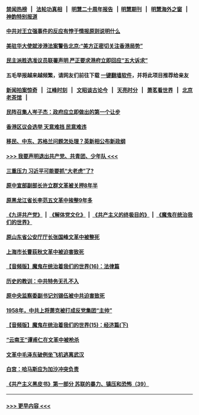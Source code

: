 #### [禁闻热榜](热点新闻.md?t=0)  &nbsp;&nbsp;|&nbsp;&nbsp; [法轮功真相](https://github.com/gfw-breaker/truth/blob/master/README.md?t=0) &nbsp;&nbsp;|&nbsp;&nbsp; [明慧二十周年报告](https://github.com/gfw-breaker/mh-reports/blob/master/README.md?t=0) &nbsp;&nbsp;|&nbsp;&nbsp;[明慧期刊](https://github.com/gfw-breaker/mh-qikan) &nbsp;&nbsp;|&nbsp;&nbsp; [明慧海外之窗](https://github.com/gfw-breaker/mh-news/blob/master/README.md?t=0) &nbsp;&nbsp;|&nbsp;&nbsp; [神韵特别报道](https://github.com/gfw-breaker/mh-news/blob/master/shenyun.md?t=0)
#### [中共对王立强事件的反应有悖于情报原则说明什么](../pages/soh186/317141.md?t=09210802) 
#### [美驻华大使就涉港法案警告北京:“美方正密切关注香港局势” ](../pages/soh186/316775.md?t=09210802) 
#### [民主派胜选准议员联署声明 严正要求港府立即回应“五大诉求”](../pages/soh186/316529.md?t=09210802) 
#### 五毛举报越来越频繁，请网友们前往下载 [一键翻墙软件](https://github.com/gfw-breaker/ssr-accounts)，并将此项目推荐给亲友
#### [新闻拍案惊奇](https://github.com/gfw-breaker/banned-news1/blob/master/pages/link4.md) &nbsp;&nbsp;|&nbsp;&nbsp; [江峰时刻](https://github.com/gfw-breaker/banned-news1/blob/master/pages/link4.md) &nbsp;&nbsp;|&nbsp;&nbsp; [文昭谈古论今](https://github.com/gfw-breaker/banned-news1/blob/master/pages/link4.md) &nbsp;&nbsp;|&nbsp;&nbsp; [天亮时分](https://github.com/gfw-breaker/banned-news1/blob/master/pages/link4.md) &nbsp;&nbsp;|&nbsp;&nbsp; [萧茗看世界](https://github.com/gfw-breaker/banned-news1/blob/master/pages/link4.md) &nbsp;&nbsp;|&nbsp;&nbsp; [北京老茶馆](https://github.com/gfw-breaker/banned-news1/blob/master/pages/link4.md) &nbsp;&nbsp;|&nbsp;&nbsp; 
#### [民阵召集人岑子杰：政府应立即做出的第一个让步](../pages/soh186/316481.md?t=09210802) 
#### [香港区议会选举 天意难挡  民意难违 ](../pages/soh186/316259.md?t=09210802) 
#### [移民、中东、苏格兰问题怎处理？英新相公布新政纲](../pages/soh186/287427.md?t=09210802) 
#### [>>> 我要声明退出共产党、共青团、少年队 <<<](https://github.com/begood0513/goodnews/blob/master/quit/letter.md) 
#### [三重压力 习近平可能要抓“大老虎”了?](../pages/soh186/261898.md?t=09210802) 
#### [原中宣部副部长许立群文革被关押8年半](../pages/soh186/260045.md?t=09210802) 
#### [原黑龙江省长李范五文革中挨整9年多](../pages/soh186/259762.md?t=09210802) 
#### [《九评共产党》](https://github.com/begood0513/9ping.md/blob/master/README.md) &nbsp;|&nbsp; [《解体党文化》](../../../../jtdwh.md/blob/master/README.md)  &nbsp;|&nbsp; [《共产主义的终极目的》](../../../../gczydzjmd.md/blob/master/README.md) &nbsp;|&nbsp; [《魔鬼在统治我们的世界》](../../../../mgztzwmdsj.md/blob/master/README.md) 
#### [原山东省公安厅厅长张国峰文革中被整死](../pages/soh186/259427.md?t=09210802) 
#### [上海市长曹荻秋文革中被迫害致死](../pages/soh186/259309.md?t=09210802) 
#### [【音频版】魔鬼在统治着我们的世界(16)：法律篇](../pages/soh186/259239.md?t=09210802) 
#### [历史的教训：中共特务无孔不入](../pages/soh186/259173.md?t=09210802) 
#### [原中央监察委副书记刘锡伍被中共迫害致死](../pages/soh186/259013.md?t=09210802) 
#### [1958年，中共上将萧克被打成反党集团“主帅”](../pages/soh186/258862.md?t=09210802) 
#### [【音频版】魔鬼在统治着我们的世界(15)：经济篇(下)](../pages/soh186/258802.md?t=09210802) 
#### [“云南王”谭甫仁在文革中被枪杀](../pages/soh186/258695.md?t=09210802) 
#### [文革中毛泽东破例坐飞机逃离武汉](../pages/soh186/258498.md?t=09210802) 
#### [白宫：哈马斯应为加沙冲突负责](../pages/soh186/256924.md?t=09210802) 
#### [《共产主义黑皮书》第一部分 苏联的暴力、镇压和恐怖（39）](../pages/soh186/256729.md?t=09210802) 

----
#### [ >>> 更早内容 <<< ](../indexes/soh186-earlier.md)

